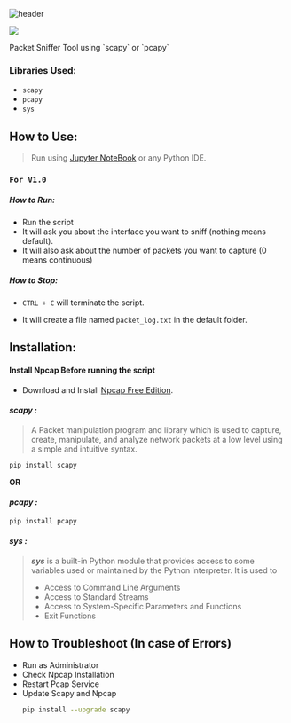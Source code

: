 ![header](https://capsule-render.vercel.app/api?type=slice&height=300&color=gradient&customColorList=0,2,2,5,4,6,8,10,12,14,16,20,30&text=Packet%20Sniffer%20Tool&fontSize=50&fontAlign=54&rotate=19&fontAlignY=45&textBg=false&animation=twinkling)

<div><p align="left"> <img src="https://komarev.com/ghpvc/?username=sadbattery&label=PageViews:"/></p></div>
Packet Sniffer Tool using `scapy` or `pcapy`

### Libraries Used:
+ `scapy`
+ `pcapy`
+ `sys`

## How to Use:
> Run using [Jupyter NoteBook](https://jupyter.org/) or any Python IDE.  

### `For V1.0`

##### How to Run:
+ Run the script
+ It will ask you about the interface you want to sniff (nothing means default).
+ It will also ask about the number of packets you want to capture (0 means continuous)
  
##### How to Stop:
+ `CTRL + C` will terminate the script.

+ It will create a file named `packet_log.txt` in the default folder.

## Installation:

#### **Install Npcap Before running the script**
+ Download and Install [Npcap Free Edition](https://npcap.com/#download).

#### ***scapy :***
> A Packet manipulation program and library which is used to capture, create, manipulate, and analyze network packets at a low level using a simple and intuitive syntax.
```bash
pip install scapy
```
**OR**
#### ***pcapy :***

```bash
pip install pcapy
```
#### ***sys :***
> ***sys*** is a built-in Python module that provides access to some variables used or maintained by the Python interpreter. It is used to 
> + Access to Command Line Arguments
> + Access to Standard Streams
> + Access to System-Specific Parameters and Functions 
> + Exit Functions

## How to Troubleshoot (In case of Errors)

+ Run as Administrator
+ Check Npcap Installation
+ Restart Pcap Service
+ Update Scapy and Npcap
  ```bash
  pip install --upgrade scapy
  ```
<!--comment-->